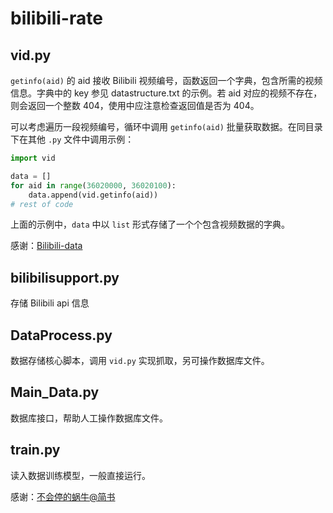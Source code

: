# bilibili-rate

## vid.py
`getinfo(aid)` 的 aid 接收 Bilibili 视频编号，函数返回一个字典，包含所需的视频信息。字典中的 key 参见 datastructure.txt 的示例。若 aid 对应的视频不存在，则会返回一个整数 404，使用中应注意检查返回值是否为 404。

可以考虑遍历一段视频编号，循环中调用 `getinfo(aid)` 批量获取数据。在同目录下在其他 `.py` 文件中调用示例：

```python
import vid

data = []
for aid in range(36020000, 36020100):
    data.append(vid.getinfo(aid))
# rest of code
```

上面的示例中，`data` 中以 `list` 形式存储了一个个包含视频数据的字典。

感谢：[Bilibili-data](https://github.com/FQrabbit/bilibili-data)

## bilibilisupport.py

存储 Bilibili api 信息

## DataProcess.py

数据存储核心脚本，调用 `vid.py` 实现抓取，另可操作数据库文件。

## Main_Data.py

数据库接口，帮助人工操作数据库文件。

## train.py

读入数据训练模型，一般直接运行。

感谢：[不会停的蜗牛@简书](https://www.jianshu.com/p/e112012a4b2d)

